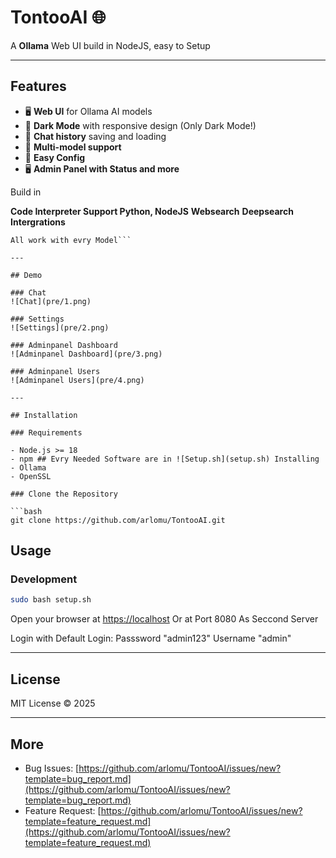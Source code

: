 # TontooAI 🌐

A **Ollama** Web UI build in NodeJS, easy to Setup

---

## Features

- 🖥️ **Web UI** for Ollama AI models
- 🌙 **Dark Mode** with responsive design (Only Dark Mode!)
- 💬 **Chat history** saving and loading
- 🔀 **Multi-model support**
- 📸 **Easy Config**
- 🖥️ **Admin Panel with Status and more**

Build in

**Code Interpreter Support Python, NodeJS**
**Websearch**
**Deepsearch**
**Intergrations**

```Info
All work with evry Model```

---

## Demo

### Chat
![Chat](pre/1.png)

### Settings
![Settings](pre/2.png)

### Adminpanel Dashboard
![Adminpanel Dashboard](pre/3.png)

### Adminpanel Users
![Adminpanel Users](pre/4.png)

---

## Installation

### Requirements

- Node.js >= 18
- npm ## Evry Needed Software are in ![Setup.sh](setup.sh) Installing
- Ollama
- OpenSSL

### Clone the Repository

```bash
git clone https://github.com/arlomu/TontooAI.git
````

## Usage

### Development

```bash
sudo bash setup.sh
```

Open your browser at [https://localhost](https://localhost)
Or at Port 8080 As Seccond Server

Login with Default Login: Passsword "admin123" Username "admin"

---

## License

MIT License © 2025

---

## More

* Bug Issues: [https://github.com/arlomu/TontooAI/issues/new?template=bug_report.md](https://github.com/arlomu/TontooAI/issues/new?template=bug_report.md)
* Feature Request: [https://github.com/arlomu/TontooAI/issues/new?template=feature_request.md](https://github.com/arlomu/TontooAI/issues/new?template=feature_request.md)